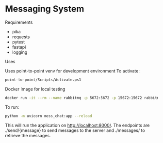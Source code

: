 # Messaging System

Requirements

* pika
* requests
* pytest
* fastapi
* logging

Uses 

Uses point-to-point venv for development environment
To activate:

```bash
point-to-point/Scripts/Activate.ps1
```

Docker Image for local testing

```bash
docker run -it --rm --name rabbitmq -p 5672:5672 -p 15672:15672 rabbitmq:3-management
```

To run:

```bash
python -m uvicorn mess_chat:app --reload
```

This will run the application on <http://localhost:8000/>. The endpoints are ./send/{message} to send messages to the server and ./messages/ to retrieve the messages.
